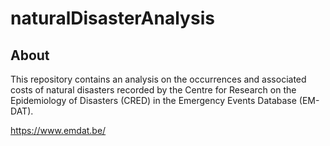 # naturalDisasterAnalysis

## About
This repository contains an analysis on the occurrences and associated costs of natural disasters recorded by the Centre for Research on the Epidemiology of Disasters (CRED) in the Emergency Events Database (EM-DAT).

https://www.emdat.be/
